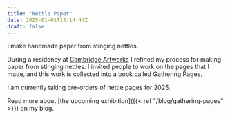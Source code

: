 ```yaml
---
title: "Nettle Paper"
date: 2025-01-01T13:14:44Z
draft: false
---
```


I make handmade paper from stinging nettles. 

During a residency at [Cambridge Artworks](cambridgeartworks.com) I refined my process for making paper from stinging nettles. I invited people to work on the pages that I made, and this work is collected into a book called Gathering Pages. 

I am currently taking pre-orders of nettle pages for 2025. 

Read more about [the upcoming exhibition]({{< ref "/blog/gathering-pages" >}}) on my blog.


